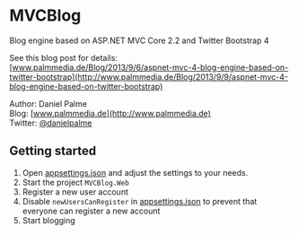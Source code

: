 # MVCBlog

Blog engine based on ASP.NET MVC Core 2.2 and Twitter Bootstrap 4

See this blog post for details:  
[www.palmmedia.de/Blog/2013/9/6/aspnet-mvc-4-blog-engine-based-on-twitter-bootstrap](http://www.palmmedia.de/Blog/2013/9/9/aspnet-mvc-4-blog-engine-based-on-twitter-bootstrap)

Author: Daniel Palme  
Blog: [www.palmmedia.de](http://www.palmmedia.de)  
Twitter: [@danielpalme](http://twitter.com/danielpalme)

## Getting started

1. Open [appsettings.json](src/MVCBlog.Web/appsettings.json) and adjust the settings to your needs.
2. Start the project `MVCBlog.Web`
3. Register a new user account
4. Disable `newUsersCanRegister` in [appsettings.json](blob/master/src/MVCBlog.Web/appsettings.json) to prevent that everyone can register a new account
5. Start blogging 